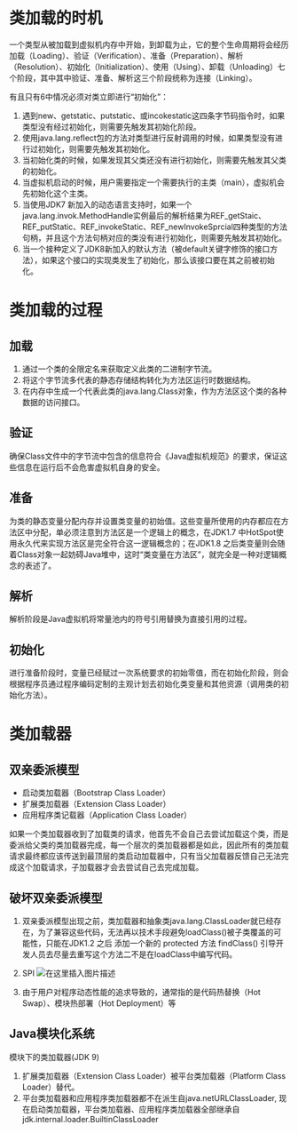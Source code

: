# 类加载的时机
一个类型从被加载到虚拟机内存中开始，到卸载为止，它的整个生命周期将会经历 加载（Loading）、验证（Verification）、准备（Preparation）、解析（Resolution）、初始化（Initialization）、使用（Using）、卸载（Unloading）七个阶段，其中其中验证、准备、解析这三个阶段统称为连接（Linking）。

有且只有6中情况必须对类立即进行“初始化”：
1) 遇到new、getstatic、putstatic、或incokestatic这四条字节码指令时，如果类型没有经过初始化，则需要先触发其初始化阶段。
2) 使用java.lang.reflect包的方法对类型进行反射调用的时候，如果类型没有进行过初始化，则需要先触发其初始化。
3) 当初始化类的时候，如果发现其父类还没有进行初始化，则需要先触发其父类的初始化。
4) 当虚拟机启动的时候，用户需要指定一个需要执行的主类（main），虚拟机会先初始化这个主类。
5) 当使用JDK7 新加入的动态语言支持时，如果一个java.lang.invok.MethodHandle实例最后的解析结果为REF_getStaic、REF_putStatic、REF_invokeStatic、REF_newInvokeSprcial四种类型的方法句柄，并且这个方法句柄对应的类没有进行初始化，则需要先触发其初始化。
6) 当一个接种定义了JDK8新加入的默认方法（被default关键字修饰的接口方法），如果这个接口的实现类发生了初始化，那么该接口要在其之前被初始化。

# 类加载的过程
## 加载
1. 通过一个类的全限定名来获取定义此类的二进制字节流。
2. 将这个字节流多代表的静态存储结构转化为方法区运行时数据结构。
3. 在内存中生成一个代表此类的java.lang.Class对象，作为方法区这个类的各种数据的访问接口。
## 验证
确保Class文件中的字节流中包含的信息符合《Java虚拟机规范》的要求，保证这些信息在运行后不会危害虚拟机自身的安全。
## 准备
为类的静态变量分配内存并设置类变量的初始值。这些变量所使用的内存都应在方法区中分配，单必须注意到方法区是一个逻辑上的概念，在JDK1.7 中HotSpot使用永久代来实现方法区是完全符合这一逻辑概念的；在JDK1.8 之后类变量则会随着Class对象一起妨碍Java堆中，这时“类变量在方法区”，就完全是一种对逻辑概念的表述了。
## 解析
解析阶段是Java虚拟机将常量池内的符号引用替换为直接引用的过程。
## 初始化
进行准备阶段时，变量已经赋过一次系统要求的初始零值，而在初始化阶段，则会根据程序员通过程序编码定制的主观计划去初始化类变量和其他资源（调用类的初始化方法）。
# 类加载器
## 双亲委派模型
- 启动类加载器（Bootstrap Class Loader）
- 扩展类加载器（Extension Class Loader）
- 应用程序类记载器（Application Class Loader）

如果一个类加载器收到了加载类的请求，他首先不会自己去尝试加载这个类，而是委派给父类的类加载器完成，每一个层次的类加载器都是如此，因此所有的类加载请求最终都应该传送到最顶层的类启动加载器中，只有当父加载器反馈自己无法完成这个加载请求，子加载器才会去尝试自己去完成加载。

## 破坏双亲委派模型
1. 双亲委派模型出现之前，类加载器和抽象类java.lang.ClassLoader就已经存在，为了兼容这些代码，无法再以技术手段避免loadClass()被子类覆盖的可能性，只能在JDK1.2 之后 添加一个新的 protected 方法 findClass() 引导开发人员去尽量去重写这个方法二不是在loadClass中编写代码。
2. SPI
   ![在这里插入图片描述](../images/22b8f34a45a0c4661fee57ce7009593f.png)

3. 由于用户对程序动态性能的追求导致的，通常指的是代码热替换（Hot Swap）、模块热部署（Hot Deployment）等

## Java模块化系统
模块下的类加载器(JDK 9)
1. 扩展类加载器（Extension Class Loader）被平台类加载器（Platform Class Loader）替代。
2. 平台类加载器和应用程序类加载器都不在派生自java.netURLClassLoader, 现在启动类加载器，平台类加载器、应用程序类加载器全部继承自 jdk.internal.loader.BuiltinClassLoader

